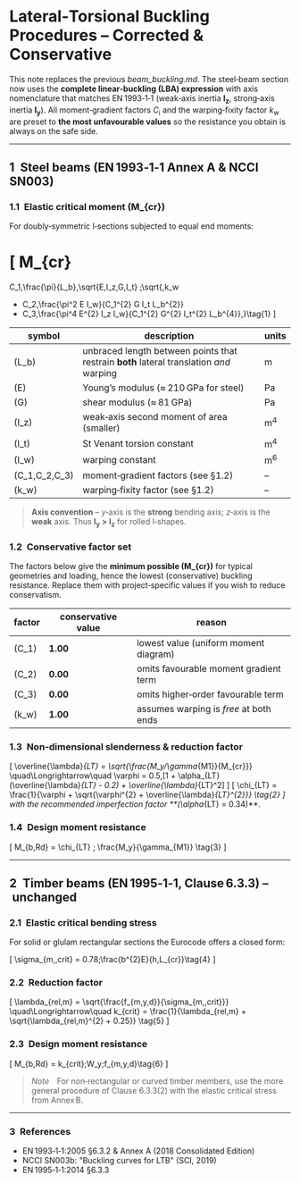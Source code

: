 # Lateral‑Torsional Buckling Procedures – **Corrected & Conservative**

This note replaces the previous *beam_buckling.md*.  The steel‑beam section now uses the **complete linear‑buckling (LBA) expression** with axis nomenclature that matches EN 1993‑1‑1 (weak‑axis inertia **I<sub>z</sub>**, strong‑axis inertia **I<sub>y</sub>**).  All moment‑gradient factors *C*<sub>i</sub> and the warping‑fixity factor *k*<sub>w</sub> are preset to **the most unfavourable values** so the resistance you obtain is always on the safe side.

---

## 1 Steel beams (EN 1993‑1‑1 Annex A & NCCI SN003)

### 1.1 Elastic critical moment \(M_{cr}\)
For doubly‑symmetric I‑sections subjected to equal end moments:

\[
M_{cr}
=
C_1\,\frac{\pi}{L_b}\,\sqrt{E\,I_z\,G\,I_t}
\;\sqrt{\,k_w
  + C_2\,\frac{\pi^2 E I_w}{C_1^{2} G I_t L_b^{2}}
  + C_3\,\frac{\pi^4 E^{2} I_z I_w}{C_1^{2} G^{2} I_t^{2} L_b^{4}}\,}\tag{1}
\]

| symbol | description | units |
|--------|-------------|-------|
| \(L_b\) | unbraced length between points that restrain **both** lateral translation *and* warping | m |
| \(E\) | Young’s modulus (≈ 210 GPa for steel) | Pa |
| \(G\) | shear modulus (≈ 81 GPa) | Pa |
| \(I_z\) | weak‑axis second moment of area (smaller) | m<sup>4</sup> |
| \(I_t\) | St Venant torsion constant | m<sup>4</sup> |
| \(I_w\) | warping constant | m<sup>6</sup> |
| \(C_1,C_2,C_3\) | moment‑gradient factors (see §1.2) | – |
| \(k_w\) | warping‑fixity factor (see §1.2) | – |

> **Axis convention** – *y*‑axis is the **strong** bending axis; *z*‑axis is the **weak** axis.  Thus **I<sub>y</sub> > I<sub>z</sub>** for rolled I‑shapes.

### 1.2 Conservative factor set
The factors below give the **minimum possible \(M_{cr}\)** for typical geometries and loading, hence the lowest (conservative) buckling resistance.  Replace them with project‑specific values if you wish to reduce conservatism.

| factor | conservative value | reason |
|--------|--------------------|--------|
| \(C_1\) | **1.00** | lowest value (uniform moment diagram) |
| \(C_2\) | **0.00** | omits favourable moment gradient term |
| \(C_3\) | **0.00** | omits higher‑order favourable term |
| \(k_w\) | **1.00** | assumes warping is *free* at both ends |

### 1.3 Non‑dimensional slenderness & reduction factor

\[
\overline{\lambda}_{LT} = \sqrt{\frac{M_y/\gamma_{M1}}{M_{cr}}}
\quad\Longrightarrow\quad
\varphi = 0.5\,[1 + \alpha_{LT}(\overline{\lambda}_{LT} - 0.2) + \overline{\lambda}_{LT}^2]
\]
\[
\chi_{LT} = \frac{1}{\varphi + \sqrt{\varphi^{2} + \overline{\lambda}_{LT}^{2}}}
\tag{2}
\]
with the recommended imperfection factor **\(\alpha_{LT} = 0.34\)**.

### 1.4 Design moment resistance

\[
M_{b,Rd} = \chi_{LT} \; \frac{M_y}{\gamma_{M1}}
\tag{3}
\]

---

## 2 Timber beams (EN 1995‑1‑1, Clause 6.3.3) – unchanged

### 2.1 Elastic critical bending stress
For solid or glulam rectangular sections the Eurocode offers a closed form:

\[
\sigma_{m,\,crit} = 0.78\;\frac{b^{2}E}{h\,L_{cr}}\tag{4}
\]

### 2.2 Reduction factor

\[
\lambda_{rel,m} = \sqrt{\frac{f_{m,y,d}}{\sigma_{m,\,crit}}}
\quad\Longrightarrow\quad
k_{crit} = \frac{1}{\lambda_{rel,m} + \sqrt{\lambda_{rel,m}^{2} + 0.25}}
\tag{5}
\]

### 2.3 Design moment resistance

\[
M_{b,Rd} = k_{crit}\;W_y\;f_{m,y,d}\tag{6}
\]

> *Note* For non‑rectangular or curved timber members, use the more general procedure of Clause 6.3.3(2) with the elastic critical stress from Annex B.

---

### 3 References
* EN 1993‑1‑1:2005 §6.3.2 & Annex A (2018 Consolidated Edition)
* NCCI SN003b: "Buckling curves for LTB" (SCI, 2019)
* EN 1995‑1‑1:2014 §6.3.3

